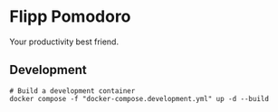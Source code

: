 # Flipp Pomodoro

Your productivity best friend.

## Development

```shell
# Build a development container
docker compose -f "docker-compose.development.yml" up -d --build
```
